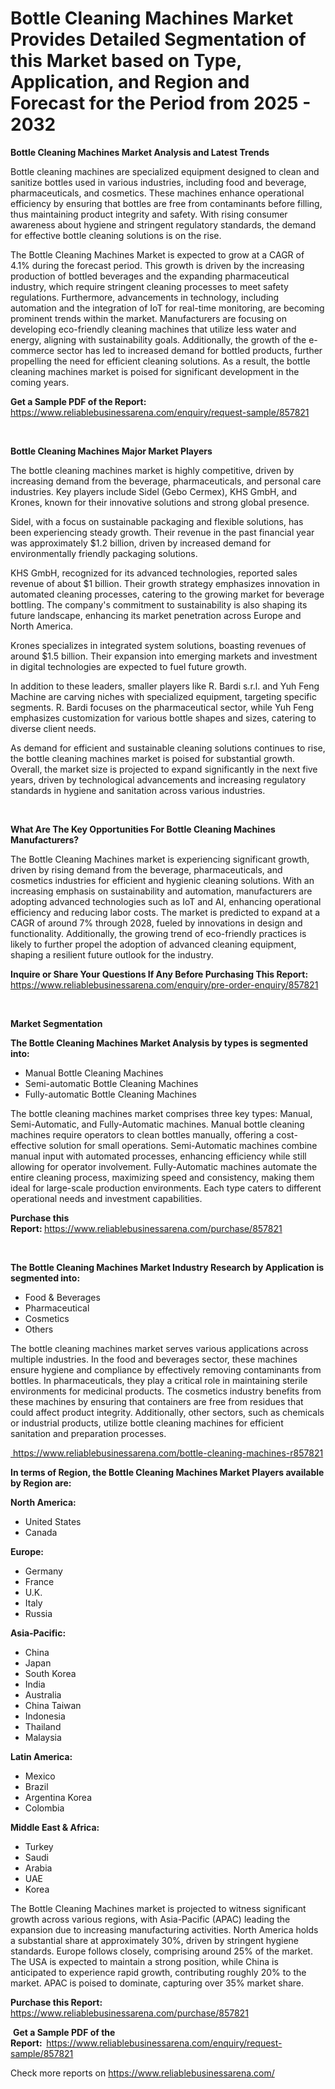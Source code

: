 <p><h1>Bottle Cleaning Machines Market Provides Detailed Segmentation of this Market based on Type, Application, and Region and Forecast for the Period from 2025 - 2032</h1></p><p><strong>Bottle Cleaning Machines Market Analysis and Latest Trends</strong></p>
<p><p>Bottle cleaning machines are specialized equipment designed to clean and sanitize bottles used in various industries, including food and beverage, pharmaceuticals, and cosmetics. These machines enhance operational efficiency by ensuring that bottles are free from contaminants before filling, thus maintaining product integrity and safety. With rising consumer awareness about hygiene and stringent regulatory standards, the demand for effective bottle cleaning solutions is on the rise.</p><p>The Bottle Cleaning Machines Market is expected to grow at a CAGR of 4.1% during the forecast period. This growth is driven by the increasing production of bottled beverages and the expanding pharmaceutical industry, which require stringent cleaning processes to meet safety regulations. Furthermore, advancements in technology, including automation and the integration of IoT for real-time monitoring, are becoming prominent trends within the market. Manufacturers are focusing on developing eco-friendly cleaning machines that utilize less water and energy, aligning with sustainability goals. Additionally, the growth of the e-commerce sector has led to increased demand for bottled products, further propelling the need for efficient cleaning solutions. As a result, the bottle cleaning machines market is poised for significant development in the coming years.</p></p>
<p><strong>Get a Sample PDF of the Report:&nbsp;</strong> <a href="https://www.reliablebusinessarena.com/enquiry/request-sample/857821?utm_campaign=2136&utm_medium=2&utm_source=Github&utm_content=ia&utm_term=17022025&utm_id=bottle-cleaning-machines">https://www.reliablebusinessarena.com/enquiry/request-sample/857821</a></p>
<p>&nbsp;</p>
<p><strong>Bottle Cleaning Machines Major Market Players</strong></p>
<p><p>The bottle cleaning machines market is highly competitive, driven by increasing demand from the beverage, pharmaceuticals, and personal care industries. Key players include Sidel (Gebo Cermex), KHS GmbH, and Krones, known for their innovative solutions and strong global presence.</p><p>Sidel, with a focus on sustainable packaging and flexible solutions, has been experiencing steady growth. Their revenue in the past financial year was approximately $1.2 billion, driven by increased demand for environmentally friendly packaging solutions.</p><p>KHS GmbH, recognized for its advanced technologies, reported sales revenue of about $1 billion. Their growth strategy emphasizes innovation in automated cleaning processes, catering to the growing market for beverage bottling. The company's commitment to sustainability is also shaping its future landscape, enhancing its market penetration across Europe and North America.</p><p>Krones specializes in integrated system solutions, boasting revenues of around $1.5 billion. Their expansion into emerging markets and investment in digital technologies are expected to fuel future growth.</p><p>In addition to these leaders, smaller players like R. Bardi s.r.l. and Yuh Feng Machine are carving niches with specialized equipment, targeting specific segments. R. Bardi focuses on the pharmaceutical sector, while Yuh Feng emphasizes customization for various bottle shapes and sizes, catering to diverse client needs.</p><p>As demand for efficient and sustainable cleaning solutions continues to rise, the bottle cleaning machines market is poised for substantial growth. Overall, the market size is projected to expand significantly in the next five years, driven by technological advancements and increasing regulatory standards in hygiene and sanitation across various industries.</p></p>
<p>&nbsp;</p>
<p><strong>What Are The Key Opportunities For Bottle Cleaning Machines Manufacturers?</strong></p>
<p><p>The Bottle Cleaning Machines market is experiencing significant growth, driven by rising demand from the beverage, pharmaceuticals, and cosmetics industries for efficient and hygienic cleaning solutions. With an increasing emphasis on sustainability and automation, manufacturers are adopting advanced technologies such as IoT and AI, enhancing operational efficiency and reducing labor costs. The market is predicted to expand at a CAGR of around 7% through 2028, fueled by innovations in design and functionality. Additionally, the growing trend of eco-friendly practices is likely to further propel the adoption of advanced cleaning equipment, shaping a resilient future outlook for the industry.</p></p>
<p><strong>Inquire or Share Your Questions If Any Before Purchasing This Report:</strong> <a href="https://www.reliablebusinessarena.com/enquiry/pre-order-enquiry/857821?utm_campaign=2136&utm_medium=2&utm_source=Github&utm_content=ia&utm_term=17022025&utm_id=bottle-cleaning-machines">https://www.reliablebusinessarena.com/enquiry/pre-order-enquiry/857821</a></p>
<p>&nbsp;</p>
<p><strong>Market Segmentation</strong></p>
<p><strong>The Bottle Cleaning Machines Market Analysis by types is segmented into:</strong></p>
<p><ul><li>Manual Bottle Cleaning Machines</li><li>Semi-automatic Bottle Cleaning Machines</li><li>Fully-automatic Bottle Cleaning Machines</li></ul></p>
<p><p>The bottle cleaning machines market comprises three key types: Manual, Semi-Automatic, and Fully-Automatic machines. Manual bottle cleaning machines require operators to clean bottles manually, offering a cost-effective solution for small operations. Semi-Automatic machines combine manual input with automated processes, enhancing efficiency while still allowing for operator involvement. Fully-Automatic machines automate the entire cleaning process, maximizing speed and consistency, making them ideal for large-scale production environments. Each type caters to different operational needs and investment capabilities.</p></p>
<p><strong>Purchase this Report:&nbsp;</strong><a href="https://www.reliablebusinessarena.com/purchase/857821?utm_campaign=2136&utm_medium=2&utm_source=Github&utm_content=ia&utm_term=17022025&utm_id=bottle-cleaning-machines">https://www.reliablebusinessarena.com/purchase/857821</a></p>
<p>&nbsp;</p>
<p><strong>The Bottle Cleaning Machines Market Industry Research by Application is segmented into:</strong></p>
<p><ul><li>Food & Beverages</li><li>Pharmaceutical</li><li>Cosmetics</li><li>Others</li></ul></p>
<p><p>The bottle cleaning machines market serves various applications across multiple industries. In the food and beverages sector, these machines ensure hygiene and compliance by effectively removing contaminants from bottles. In pharmaceuticals, they play a critical role in maintaining sterile environments for medicinal products. The cosmetics industry benefits from these machines by ensuring that containers are free from residues that could affect product integrity. Additionally, other sectors, such as chemicals or industrial products, utilize bottle cleaning machines for efficient sanitation and preparation processes.</p></p>
<p><a href="https://www.reliablebusinessarena.com/bottle-cleaning-machines-r857821?utm_campaign=2136&utm_medium=2&utm_source=Github&utm_content=ia&utm_term=17022025&utm_id=bottle-cleaning-machines">&nbsp;https://www.reliablebusinessarena.com/bottle-cleaning-machines-r857821</a></p>
<p><strong>In terms of Region, the Bottle Cleaning Machines Market Players available by Region are:</strong></p>
<p>
    <p> <strong> North America: </strong>
        <ul>
            <li>United States</li>
            <li>Canada</li>
        </ul>
        </p> 
    <p> <strong> Europe: </strong>
        <ul>
            <li>Germany</li>
            <li>France</li>
            <li>U.K.</li>
            <li>Italy</li>
            <li>Russia</li>
        </ul>
        </p> 
    <p> <strong> Asia-Pacific: </strong>
        <ul>
            <li>China</li>
            <li>Japan</li>
            <li>South Korea</li>
            <li>India</li>
            <li>Australia</li>
            <li>China Taiwan</li>
            <li>Indonesia</li>
            <li>Thailand</li>
            <li>Malaysia</li>
        </ul>
        </p> 
    <p> <strong> Latin America: </strong>
        <ul>
            <li>Mexico</li>
            <li>Brazil</li>
            <li>Argentina Korea</li>
            <li>Colombia</li>
        </ul>
        </p> 
    <p> <strong> Middle East & Africa: </strong>
        <ul>
            <li>Turkey</li>
            <li>Saudi</li>
            <li>Arabia</li>
            <li>UAE</li>
            <li>Korea</li>
        </ul>
    </p>
    </p>
<p><p>The Bottle Cleaning Machines market is projected to witness significant growth across various regions, with Asia-Pacific (APAC) leading the expansion due to increasing manufacturing activities. North America holds a substantial share at approximately 30%, driven by stringent hygiene standards. Europe follows closely, comprising around 25% of the market. The USA is expected to maintain a strong position, while China is anticipated to experience rapid growth, contributing roughly 20% to the market. APAC is poised to dominate, capturing over 35% market share.</p></p>
<p><strong>Purchase this Report: </strong><a href="https://www.reliablebusinessarena.com/purchase/857821?utm_campaign=2136&utm_medium=2&utm_source=Github&utm_content=ia&utm_term=17022025&utm_id=bottle-cleaning-machines">https://www.reliablebusinessarena.com/purchase/857821</a></p>
<p>&nbsp;<strong>Get a Sample PDF of the Report:&nbsp;&nbsp;</strong><a href="https://www.reliablebusinessarena.com/enquiry/request-sample/857821?utm_campaign=2136&utm_medium=2&utm_source=Github&utm_content=ia&utm_term=17022025&utm_id=bottle-cleaning-machines">https://www.reliablebusinessarena.com/enquiry/request-sample/857821</a></p>
<p><strong></strong></p>
<p>Check more reports on <a href="https://www.reliablebusinessarena.com/?utm_campaign=2136&utm_medium=2&utm_source=Github&utm_content=ia&utm_term=17022025&utm_id=bottle-cleaning-machines">https://www.reliablebusinessarena.com/</a></p>